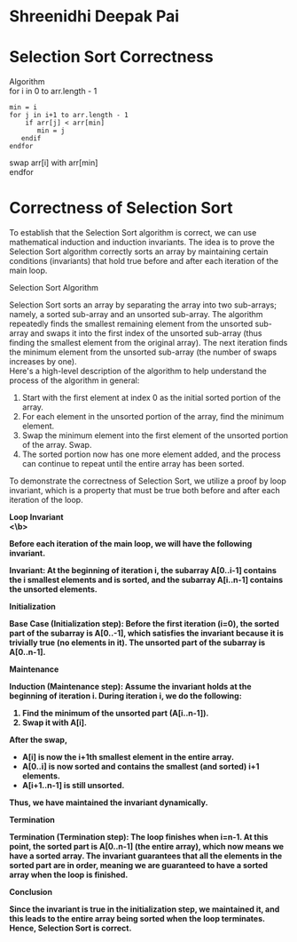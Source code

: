 # Shreenidhi Deepak Pai
# Selection Sort Correctness

Algorithm
<br>
for i in 0 to arr.length - 1
    
    min = i
    for j in i+1 to arr.length - 1
        if arr[j] < arr[min]
           min = j
       endif
    endfor

   swap arr[i] with arr[min]<br>
endfor

# Correctness of Selection Sort <br>
To establish that the Selection Sort algorithm is correct, we can use mathematical induction and induction invariants. The idea is to prove the Selection Sort algorithm correctly sorts an array by maintaining certain conditions (invariants) that hold true before and after each iteration of the main loop.<br>

Selection Sort Algorithm<br>

Selection Sort sorts an array by separating the array into two sub-arrays; namely, a sorted sub-array and an unsorted sub-array. The algorithm repeatedly finds the smallest remaining element from the unsorted sub-array and swaps it into the first index of the unsorted sub-array (thus finding the smallest element from the original array). The next iteration finds the minimum element from the unsorted sub-array (the number of swaps increases by one).
 <br>
Here's a high-level description of the algorithm to help understand the process of the algorithm in general: <br>
1. Start with the first element at index 0 as the initial sorted portion of the array.
2. For each element in the unsorted portion of the array, find the minimum element.
3. Swap the minimum element into the first element of the unsorted portion of the array. Swap. 
4. The sorted portion now has one more element added, and the process can continue to repeat until the entire array has been sorted. <br>

To demonstrate the correctness of Selection Sort, we utilize a proof by loop invariant, which is a property that must be true both before and after each iteration of the loop.<br>

<b>Loop Invariant<br><\b>

Before each iteration of the main loop, we will have the following invariant.<br>

Invariant: At the beginning of iteration i, the subarray A[0..i-1] contains the i smallest elements and is sorted, and the subarray A[i..n-1] contains the unsorted elements.<br>

Initialization<br>

Base Case (Initialization step): Before the first iteration (i=0), the sorted part of the subarray is A[0..-1], which satisfies the invariant because it is trivially true (no elements in it). The unsorted part of the subarray is A[0..n-1].<br>

Maintenance<br>

Induction (Maintenance step): Assume the invariant holds at the beginning of iteration i. During iteration i, we do the following:
1. Find the minimum of the unsorted part (A[i..n-1]).
2. Swap it with A[i]. <br>

After the swap,
- A[i] is now the i+1th smallest element in the entire array.
- A[0..i] is now sorted and contains the smallest (and sorted) i+1 elements.
- A[i+1..n-1] is still unsorted. <br>

Thus, we have maintained the invariant dynamically.<br>

Termination<br>

Termination (Termination step): The loop finishes when i=n-1. At this point, the sorted part is A[0..n-1] (the entire array), which now means we have a sorted array. The invariant guarantees that all the elements in the sorted part are in order, meaning we are guaranteed to have a sorted array when the loop is finished.<br>

Conclusion<br>

Since the invariant is true in the initialization step, we maintained it, and this leads to the entire array being sorted when the loop terminates. Hence, Selection Sort is correct. 
